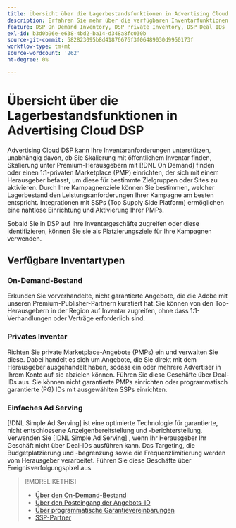 ```yaml
---
title: Übersicht über die Lagerbestandsfunktionen in Advertising Cloud DSP
description: Erfahren Sie mehr über die verfügbaren Inventarfunktionen.
feature: DSP On Demand Inventory, DSP Private Inventory, DSP Deal IDs
exl-id: b3d0b96e-e638-4bd2-ba14-d348a8fc030b
source-git-commit: 582823095b8d41876676f3f06489030d9950173f
workflow-type: tm+mt
source-wordcount: '262'
ht-degree: 0%

---
```


# Übersicht über die Lagerbestandsfunktionen in Advertising Cloud DSP

Advertising Cloud DSP kann Ihre Inventaranforderungen unterstützen, unabhängig davon, ob Sie Skalierung mit öffentlichem Inventar finden, Skalierung unter Premium-Herausgebern mit [!DNL On Demand] finden oder einen 1:1-privaten Marketplace (PMP) einrichten, der sich mit einem Herausgeber befasst, um diese für bestimmte Zielgruppen oder Sites zu aktivieren. Durch Ihre Kampagnenziele können Sie bestimmen, welcher Lagerbestand den Leistungsanforderungen Ihrer Kampagne am besten entspricht. Integrationen mit SSPs (Top Supply Side Platform) ermöglichen eine nahtlose Einrichtung und Aktivierung Ihrer PMPs.

Sobald Sie in DSP auf Ihre Inventargeschäfte zugreifen oder diese identifizieren, können Sie sie als Platzierungsziele für Ihre Kampagnen verwenden.

## Verfügbare Inventartypen

### On-Demand-Bestand

Erkunden Sie vorverhandelte, nicht garantierte Angebote, die die Adobe mit unseren Premium-Publisher-Partnern kuratiert hat. Sie können von den Top-Herausgebern in der Region auf Inventar zugreifen, ohne dass 1:1-Verhandlungen oder Verträge erforderlich sind.

### Privates Inventar

Richten Sie private Marketplace-Angebote (PMPs) ein und verwalten Sie diese. Dabei handelt es sich um Angebote, die Sie direkt mit dem Herausgeber ausgehandelt haben, sodass ein oder mehrere Advertiser in Ihrem Konto auf sie abzielen können. Führen Sie diese Geschäfte über Deal-IDs aus. Sie können nicht garantierte PMPs einrichten oder programmatisch garantierte (PG) IDs mit ausgewählten SSPs einrichten.

### Einfaches Ad Serving

[!DNL Simple Ad Serving] ist eine optimierte Technologie für garantierte, nicht entschlossene Anzeigenbereitstellung und -berichterstellung. Verwenden Sie [!DNL Simple Ad Serving] , wenn Ihr Herausgeber Ihr Geschäft nicht über Deal-IDs ausführen kann. Das Targeting, die Budgetplatzierung und -begrenzung sowie die Frequenzlimitierung werden vom Herausgeber verarbeitet. Führen Sie diese Geschäfte über Ereignisverfolgungspixel aus.

>[!MORELIKETHIS]
>
>* [Über den On-Demand-Bestand](on-demand-inventory-about.md)
>* [Über den Posteingang der Angebots-ID](deal-id-inbox-about.md)
>* [Über programmatische Garantievereinbarungen](programmatic-guaranteed-about.md)
>* [SSP-Partner](ssp-partners.md)

<!-- >* [About Private Inventory](private-inventory-about.md) -->
